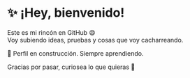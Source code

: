 # ✨ ¡Hey, bienvenido!

Este es mi rincón en GitHub 😄  
Voy subiendo ideas, pruebas y cosas que voy cacharreando.

🚧 Perfil en construcción. Siempre aprendiendo.
 
Gracias por pasar, curiosea lo que quieras 👀
